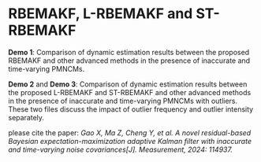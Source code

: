 # RBEMAKF, L-RBEMAKF and ST-RBEMAKF

**Demo 1**: Comparison of dynamic estimation results between the proposed RBEMAKF and other advanced methods in the presence of inaccurate and time-varying PMNCMs.

**Demo 2** and **Demo 3**: Comparison of dynamic estimation results between the proposed L-RBEMAKF and ST-RBEMAKF and other advanced methods in the presence of inaccurate and time-varying PMNCMs with outliers. These two files discuss the impact of outlier frequency and outlier intensity separately.

please cite the paper: _Gao X, Ma Z, Cheng Y, et al. A novel residual-based Bayesian expectation-maximization adaptive Kalman filter with inaccurate and time-varying noise covariances[J]. Measurement, 2024: 114937._
